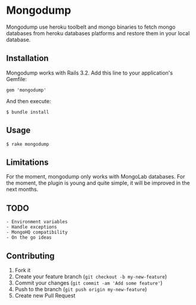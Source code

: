 # Mongodump

Mongodump use heroku toolbelt and mongo binaries to fetch mongo databases from heroku databases platforms and restore them in your local database.

## Installation

Mongodump works with Rails 3.2. Add this line to your application's Gemfile:

    gem 'mongodump'

And then execute:

    $ bundle install

## Usage

    $ rake mongodump
    
## Limitations

For the moment, mongodump only works with MongoLab databases. For the moment, the plugin is young and quite simple, it will be improved in the next months.

## TODO

    - Environment variables
    - Handle exceptions
    - MongoHQ compatibility
    - On the go ideas

## Contributing

1. Fork it
2. Create your feature branch (`git checkout -b my-new-feature`)
3. Commit your changes (`git commit -am 'Add some feature'`)
4. Push to the branch (`git push origin my-new-feature`)
5. Create new Pull Request
